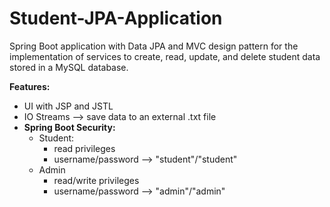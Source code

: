 # Student-JPA-Application

Spring Boot application with Data JPA and MVC design pattern for the implementation of services to create, read, update, and delete student data stored in a MySQL database.  

**Features:**
* UI with JSP and JSTL
* IO Streams --> save data to an external .txt file
* **Spring Boot Security:**
  - Student:
    - read privileges
    - username/password --> "student"/"student"
  - Admin
    - read/write privileges
    - username/password --> "admin"/"admin"
   
